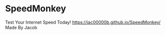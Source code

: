 # SpeedMonkey
Test Your Internet Speed Today!
https://jac00000b.github.io/SpeedMonkey/
Made By Jacob
